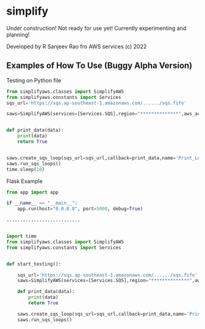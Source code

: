 # simplify

Under construction! Not ready for use yet! Currently experimenting and planning!

Developed by R Sanjeev Rao fro AWS services (c) 2022

## Examples of How To Use (Buggy Alpha Version)

Testing on Python file

```python
from simplifyaws.classes import SimplifyAWS
from simplifyaws.constants import Services
sqs_url='https://sqs.ap-southeast-1.amazonaws.com/....../sqs.fifo'

saws=SimplifyAWS(services=[Services.SQS],region="**************",aws_access_key="*********",aws_secret_key="************",secrets_name='stage/repo')


def print_data(data):
    print(data)
    return True


saws.create_sqs_loop(sqs_url=sqs_url,callback=print_data,name='Print_Loop')
saws.run_sqs_loops()
time.sleep(10)
```

Flask Example
```python
from app import app

if __name__ == "__main__":
    app.run(host="0.0.0.0", port=5000, debug=True)

...........................


import time
from simplifyaws.classes import SimplifyAWS
from simplifyaws.constants import Services


def start_testing():

    sqs_url='https://sqs.ap-southeast-1.amazonaws.com/....../sqs.fifo'
    saws=SimplifyAWS(services=[Services.SQS],region="**************",aws_access_key="*********",aws_secret_key="************",  secrets_name='stage/repo')

    def print_data(data):
        print(data)
        return True

    saws.create_sqs_loop(sqs_url=sqs_url,callback=print_data,name='Print_Loop')
    saws.run_sqs_loops()

```
